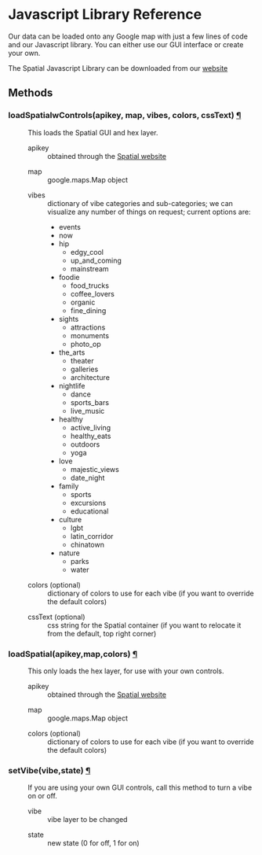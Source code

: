 # Javascript Library Reference
Our data can be loaded onto any Google map with just a few lines of code and our Javascript library. You can either use our GUI interface or create your own.

The Spatial Javascript Library can be downloaded from our [website](http://spatial.ai/pricing/)

## Methods

<dl>
    <dt>
        <h3 id="func-loadSpatialwControls">
            loadSpatialwControls(<b>apikey</b>, <b>map</b>, <b>vibes</b>, <b>colors</b>, <b>cssText</b>)
            <a class="headerlink" href="#func-loadSpatialwControls" title="Permalink to this definition">¶</a>
        </h3>
    </dt>
    <dd>This loads the Spatial GUI and hex layer.</dd>
    <dd>
        <dl>
            <dt>apikey</dt>
            <dd>obtained through the <a href="http://spatial.ai/api/">Spatial website</a></dd>
        </dl>
        <dl>
            <dt> map </dt>
            <dd> google.maps.Map object </dd>
        </dl>
        <dl>
            <dt> vibes </dt>
            <dd> dictionary of vibe categories and sub-categories; we can visualize any number of things on request; current options are: 
                <ul>
                    <li>events</li>
                    <li>now</li>
                    <li>
                        hip 
                        <ul>
                            <li>edgy_cool</li>
                             <li>up_and_coming</li>
                            <li>mainstream</li>
                        </ul>
                    </li>
                    <li>
                        foodie 
                        <ul>
                            <li>food_trucks</li>
                            <li>coffee_lovers</li>
                            <li>organic</li>
                            <li>fine_dining
                        </ul>
                    </li>
                    <li>
                        sights
                        <ul>
                            <li>attractions</li>
                            <li>monuments</li>
                            <li>photo_op
                        </ul>
                    </li>
                    <li>
                        the_arts 
                        <ul>
                            <li>theater</li>
                            <li>galleries</li>
                            <li>architecture
                        </ul>
                    </li>
                    <li>
                        nightlife
                        <ul>
                            <li>dance</li>
                            <li>sports_bars</li>
                            <li>live_music
                        </ul>
                    </li> 
                    <li>
                        healthy
                        <ul>
                            <li>active_living</li>
                            <li>healthy_eats</li>
                            <li>outdoors</li>
                            <li>yoga
                        </ul>
                    </li> 
                    <li>love
                        <ul>
                            <li>majestic_views</li>
                            <li>date_night
                        </ul>
                    </li> 
                    <li>
                        family 
                        <ul>
                            <li>sports</li>
                            <li>excursions</li>
                            <li>educational
                        </ul>
                    </li>
                    <li>
                        culture 
                        <ul>
                            <li>lgbt</li>
                            <li>latin_corridor</li>
                            <li>chinatown
                        </ul>
                    </li>
                    <li>
                        nature 
                        <ul>
                            <li>parks</li>
                            <li>water
                        </ul>
                    </li>
                </ul>
            </dd>
        </dl>
        <dl>
            <dt> colors (optional) </dt>
            <dd> dictionary of colors to use for each vibe (if you want to override the default colors) </dd>
        </dl>
        <dl>
            <dt> cssText (optional)  </dt>
            <dd> css string for the Spatial container (if you want to relocate it from the default, top right corner) </dd>
        </dl>
</dl>

<dl>
    <dt>
        <h3 id="func-loadSpatial">
            loadSpatial(<b>apikey</b>,<b>map</b>,<b>colors</b>)
            <a class="headerlink" href="#func-loadSpatial" title="Permalink to this definition">¶</a>
        </h3>
    </dt>
    <dd>This only loads the hex layer, for use with your own controls.</dd>
    <dd>
        <dl>
            <dt>apikey</dt>
            <dd>obtained through the <a href="http://spatial.ai/api/">Spatial website</a></dd>
        </dl>
        <dl>
            <dt> map </dt>
            <dd> google.maps.Map object </dd>
        </dl>
        <dl>
            <dt> colors (optional) </dt>
            <dd> dictionary of colors to use for each vibe (if you want to override the default colors) </dd>
        </dl>
    </dd>
</dl>
<dl>
    <dt>
        <h3 id="func-setVibe">
            setVibe(<b>vibe</b>,<b>state</b>)
            <a class="headerlink" href="#func-setVibe" title="Permalink to this definition">¶</a>
        </h3>
    </dt>
    <dd>If you are using your own GUI controls, call this method to turn a vibe on or off.</dd>
    <dd>
        <dl>
            <dt>vibe</dt>
            <dd>vibe layer to be changed</dd>
        </dl>
        <dl>
            <dt> state </dt>
            <dd> new state (0 for off, 1 for on) </dd>
        </dl>
    </dd>
</dl>